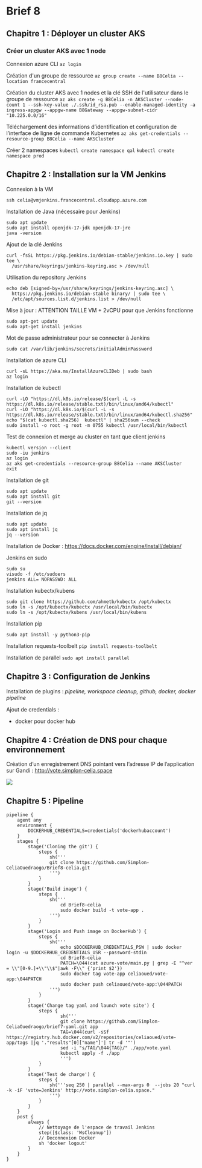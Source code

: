 # Brief 8

## Chapitre 1 : Déployer un cluster AKS
    
### Créer un cluster AKS avec 1 node

Connexion azure CLI
``az login``

Création d'un groupe de ressource
``az group create --name B8Celia --location francecentral``

Création du cluster AKS avec 1 nodes et la clé SSH de l'utilisateur dans le groupe de ressource
``az aks create -g B8Celia -n AKSCluster --node-count 1 --ssh-key-value ./.ssh/id_rsa.pub --enable-managed-identity -a ingress-appgw --appgw-name B8Gateway --appgw-subnet-cidr "10.225.0.0/16"``

Téléchargement des informations d’identification et configuration de l’interface de ligne de commande Kubernetes
``az aks get-credentials --resource-group B8Celia --name AKSCluster``

Créer 2 namespaces
``kubectl create namespace qal``
``kubectl create namespace prod``

## Chapitre 2 : Installation sur la VM Jenkins

Connexion à la VM
```consol=
ssh celia@vmjenkins.francecentral.cloudapp.azure.com
```

Installation de Java (nécessaire pour Jenkins)
```consol
sudo apt update
sudo apt install openjdk-17-jdk openjdk-17-jre
java -version
```
Ajout de la clé Jenkins
```consol
curl -fsSL https://pkg.jenkins.io/debian-stable/jenkins.io.key | sudo tee \
  /usr/share/keyrings/jenkins-keyring.asc > /dev/null
```
Utilisation du repository Jenkins
```consol
echo deb [signed-by=/usr/share/keyrings/jenkins-keyring.asc] \
  https://pkg.jenkins.io/debian-stable binary/ | sudo tee \
  /etc/apt/sources.list.d/jenkins.list > /dev/null
```
Mise à jour : ATTENTION TAILLE VM + 2vCPU pour que Jenkins fonctionne
```consol
sudo apt-get update
sudo apt-get install jenkins
```

Mot de passe administrateur pour se connecter à Jenkins
```consol
sudo cat /var/lib/jenkins/secrets/initialAdminPassword
```

Installation de azure CLI
```consol
curl -sL https://aka.ms/InstallAzureCLIDeb | sudo bash
az login
```

Installation de kubectl
```consol
curl -LO "https://dl.k8s.io/release/$(curl -L -s https://dl.k8s.io/release/stable.txt)/bin/linux/amd64/kubectl"
curl -LO "https://dl.k8s.io/$(curl -L -s https://dl.k8s.io/release/stable.txt)/bin/linux/amd64/kubectl.sha256"
echo "$(cat kubectl.sha256)  kubectl" | sha256sum --check
sudo install -o root -g root -m 0755 kubectl /usr/local/bin/kubectl
```
Test de connexion et merge au cluster en tant que client jenkins
```consol
kubectl version --client
sudo -iu jenkins
az login
az aks get-credentials --resource-group B8Celia --name AKSCluster
exit
```

Installation de git
```consol
sudo apt update
sudo apt install git
git --version
```

Installation de jq
```consol
sudo apt update
sudo apt install jq
jq --version
```

Installation de Docker : https://docs.docker.com/engine/install/debian/

Jenkins en sudo
```consol
sudo su    
visudo -f /etc/sudoers
jenkins ALL= NOPASSWD: ALL
```

Installation kubectx/kubens
```consol
sudo git clone https://github.com/ahmetb/kubectx /opt/kubectx
sudo ln -s /opt/kubectx/kubectx /usr/local/bin/kubectx
sudo ln -s /opt/kubectx/kubens /usr/local/bin/kubens
```

Installation pip

``sudo apt install -y python3-pip``

Installation requests-toolbelt
``pip install requests-toolbelt``

Installation de parallel
``sudo apt install parallel``

## Chapitre 3 : Configuration de Jenkins

Installation de plugins : 
*pipeline, workspace cleanup, github, docker, docker pipeline*

Ajout de credentials : 
- docker pour docker hub

## Chapitre 4 : Création de DNS pour chaque environnement

Création d’un enregistrement DNS pointant vers l’adresse IP de l’application sur Gandi : http://vote.simplon-celia.space

![](https://i.imgur.com/eXNRs5q.png)

## Chapitre 5 : Pipeline

```code
pipeline {
    agent any 
    environment {
        DOCKERHUB_CREDENTIALS=credentials('dockerhubaccount')
    }
    stages {
        stage('Cloning the git') {
            steps {
                sh('''
                git clone https://github.com/Simplon-CeliaOuedraogo/Brief8-celia.git
                ''')
            }
        }
        stage('Build image') {
            steps {
                sh('''
                    cd Brief8-celia
                    sudo docker build -t vote-app .
                ''')
            }
        }
        stage('Login and Push image on DockerHub') {
            steps {
                sh('''
                    echo $DOCKERHUB_CREDENTIALS_PSW | sudo docker login -u $DOCKERHUB_CREDENTIALS_USR --password-stdin
                    cd Brief8-celia
                    PATCH=\044(cat azure-vote/main.py | grep -E "^ver = \\"[0-9.]+\\"\\$"|awk -F\\" {'print $2'})
                    sudo docker tag vote-app celiaoued/vote-app:\044PATCH
                    sudo docker push celiaoued/vote-app:\044PATCH
                ''')
            }
        }
        stage('Change tag yaml and launch vote site') {
            steps {
                    sh('''
                    git clone https://github.com/Simplon-CeliaOuedraogo/brief7-yaml.git app
                    TAG=\044(curl -sSf https://registry.hub.docker.com/v2/repositories/celiaoued/vote-app/tags |jq '."results"[0]["name"]'| tr -d '"')
                    sed -i "s/TAG/\044{TAG}/" ./app/vote.yaml
                    kubectl apply -f ./app
                    ''')
            }
        }
        stage('Test de charge') {
            steps {
                sh('''seq 250 | parallel --max-args 0  --jobs 20 "curl -k -iF 'vote=Jenkins' http://vote.simplon-celia.space."
                ''')
            }
        }
    }
    post {
        always {
            // Nettoyage de l'espace de travail Jenkins
            step([$class: 'WsCleanup'])
            // Deconnexion Docker
            sh 'docker logout'
        }
    }
}
```
